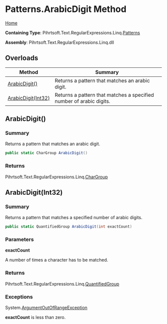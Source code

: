 # Patterns\.ArabicDigit Method

[Home](../../../../../../README.md)

**Containing Type**: Pihrtsoft\.Text\.RegularExpressions\.Linq\.[Patterns](../README.md)

**Assembly**: Pihrtsoft\.Text\.RegularExpressions\.Linq\.dll

## Overloads

| Method | Summary |
| ------ | ------- |
| [ArabicDigit()](#Pihrtsoft_Text_RegularExpressions_Linq_Patterns_ArabicDigit) | Returns a pattern that matches an arabic digit\. |
| [ArabicDigit(Int32)](#Pihrtsoft_Text_RegularExpressions_Linq_Patterns_ArabicDigit_System_Int32_) | Returns a pattern that matches a specified number of arabic digits\. |

## ArabicDigit\(\) <a name="Pihrtsoft_Text_RegularExpressions_Linq_Patterns_ArabicDigit"></a>

### Summary

Returns a pattern that matches an arabic digit\.

```csharp
public static CharGroup ArabicDigit()
```

### Returns

Pihrtsoft\.Text\.RegularExpressions\.Linq\.[CharGroup](../../CharGroup/README.md)

## ArabicDigit\(Int32\) <a name="Pihrtsoft_Text_RegularExpressions_Linq_Patterns_ArabicDigit_System_Int32_"></a>

### Summary

Returns a pattern that matches a specified number of arabic digits\.

```csharp
public static QuantifiedGroup ArabicDigit(int exactCount)
```

### Parameters

**exactCount**

A number of times a character has to be matched\.

### Returns

Pihrtsoft\.Text\.RegularExpressions\.Linq\.[QuantifiedGroup](../../QuantifiedGroup/README.md)

### Exceptions

System\.[ArgumentOutOfRangeException](https://docs.microsoft.com/en-us/dotnet/api/system.argumentoutofrangeexception)

**exactCount** is less than zero\.

